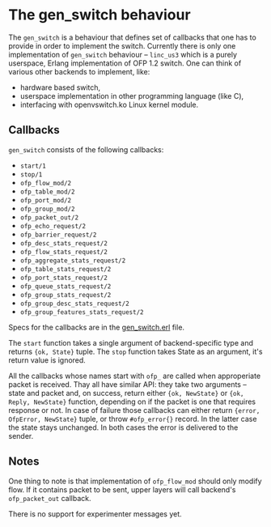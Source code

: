 The gen\_switch behaviour
======================

The `gen_switch` is a behaviour that defines set of callbacks that one has to
provide in order to implement the switch. Currently there is only one
implementation of `gen_switch` behaviour – `linc_us3` which is a purely
userspace, Erlang implementation of OFP 1.2 switch. One can think of various
other backends to implement, like:

 * hardware based switch,
 * userspace implementation in other programming language (like C),
 * interfacing with openvswitch.ko Linux kernel module.

Callbacks
---------

`gen_switch` consists of the following callbacks:

   * `start/1`
   * `stop/1`
   * `ofp_flow_mod/2`
   * `ofp_table_mod/2`
   * `ofp_port_mod/2`
   * `ofp_group_mod/2`
   * `ofp_packet_out/2`
   * `ofp_echo_request/2`
   * `ofp_barrier_request/2`
   * `ofp_desc_stats_request/2`
   * `ofp_flow_stats_request/2`
   * `ofp_aggregate_stats_request/2`
   * `ofp_table_stats_request/2`
   * `ofp_port_stats_request/2`
   * `ofp_queue_stats_request/2`
   * `ofp_group_stats_request/2`
   * `ofp_group_desc_stats_request/2`
   * `ofp_group_features_stats_request/2`

Specs for the callbacks are in the [gen\_switch.erl](../apps/linc/src/gen_switch.erl) file.

The `start` function takes a single argument of backend-specific type and
returns `{ok, State}` tuple. The `stop` function takes State as an argument,
it's return value is ignored.

All the callbacks whose names start with `ofp_` are called when approperiate packet
is received. Thay all have similar API: they take two arguments – state and packet
and, on success, return either `{ok, NewState}` or `{ok, Reply, NewState}` function,
depending on if the packet is one that requires response or not. In case of failure
those callbacks can either return `{error, OfpError, NewState}` tuple, or throw
`#ofp_error{}` record. In the latter case the state stays unchanged. In both cases
the error is delivered to the sender.

Notes
-----

One thing to note is that implementation of `ofp_flow_mod` should only modify
flow. If it contains packet to be sent, upper layers will call backend's
`ofp_packet_out` callback.

There is no support for experimenter messages yet.
